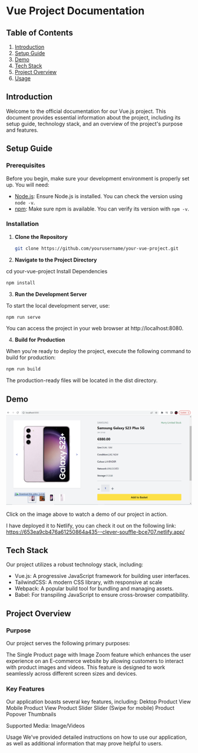 # Vue Project Documentation

## Table of Contents

1. [Introduction](#introduction)
2. [Setup Guide](#setup-guide)
3. [Demo](#demo)
4. [Tech Stack](#tech-stack)
5. [Project Overview](#project-overview)
6. [Usage](#usage)

## Introduction

Welcome to the official documentation for our Vue.js project. This document provides essential information about the project, including its setup guide, technology stack, and an overview of the project's purpose and features.

## Setup Guide

### Prerequisites

Before you begin, make sure your development environment is properly set up. You will need:

- [Node.js](https://nodejs.org/): Ensure Node.js is installed. You can check the version using `node -v`.
- [npm](https://www.npmjs.com/): Make sure npm is available. You can verify its version with `npm -v`.

### Installation

1. **Clone the Repository**

   ```bash
   git clone https://github.com/yourusername/your-vue-project.git

   ```
2.  **Navigate to the Project Directory**

cd your-vue-project
Install Dependencies

```bash
npm install
```
3. **Run the Development Server**

To start the local development server, use:

```bash
npm run serve
```
You can access the project in your web browser at http://localhost:8080.

4. **Build for Production**

When you're ready to deploy the project, execute the following command to build for production:

```bash
npm run build
```
The production-ready files will be located in the dist directory.

## Demo
[![Watch the Demo Video](./src/assets/images/demo1.PNG)](https://www.loom.com/share/aacad1cfb60e47dead84e429dc04d102?sid=61fdd7f9-85c1-46cf-b378-ac282d0538ce)

Click on the image above to watch a demo of our project in action.

I have deployed it to Netlify, you can check it out on the following link: https://653ea9cb476a61250864a435--clever-souffle-bce707.netlify.app/


## Tech Stack
Our project utilizes a robust technology stack, including:

- Vue.js: A progressive JavaScript framework for building user interfaces.
- TailwindCSS: A modern CSS library, with responsive at scale
- Webpack: A popular build tool for bundling and managing assets.
- Babel: For transpiling JavaScript to ensure cross-browser compatibility.
## Project Overview

### Purpose
Our project serves the following primary purposes:

The Single Product page with Image Zoom feature which enhances the user experience on an E-commerce website by allowing customers to interact with product images and videos. This feature is designed to work seamlessly across different screen sizes and devices.
### Key Features
Our application boasts several key features, including:
Dektop Product View
Mobile Product View
Product Slider
Slider (Swipe for mobile)
Product Popover
Thumbnails

Supported Media: Image/Videos

Usage
We've provided detailed instructions on how to use our application, as well as additional information that may prove helpful to users.
